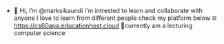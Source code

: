 - 👋 Hi, I’m @marksikaundi
i'm intrested to learn and collaborate with anyone
I love to learn from different people
check my platform below
🌐 https://cs60apa.educationhost.cloud
🚀currently am a lecturing computer science
